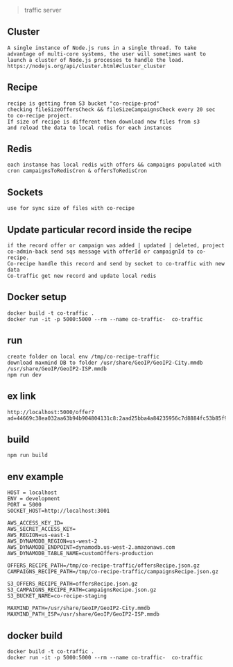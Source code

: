 > traffic server
## Cluster
    A single instance of Node.js runs in a single thread. To take advantage of multi-core systems, the user will sometimes want to launch a cluster of Node.js processes to handle the load.
    https://nodejs.org/api/cluster.html#cluster_cluster

## Recipe
    recipe is getting from S3 bucket "co-recipe-prod"
    checking fileSizeOffersCheck && fileSizeCampaignsCheck every 20 sec 
    to co-recipe project. 
    If size of recipe is different then download new files from s3 
    and reload the data to local redis for each instances

## Redis
    each instanse has local redis with offers && campaigns populated with cron campaignsToRedisCron & offersToRedisCron

## Sockets
    use for sync size of files with co-recipe

## Update particular record inside the recipe
    if the record offer or campaign was added | updated | deleted, project co-admin-back send sqs message with offerId or campaignId to co-recipe.
    Co-recipe handle this record and send by socket to co-traffic with new data
    Co-traffic get new record and update local redis 

## Docker setup
	docker build -t co-traffic .
   	docker run -it -p 5000:5000 --rm --name co-traffic-  co-traffic

## run
    create folder on local env /tmp/co-recipe-traffic
    download maxmind DB to folder /usr/share/GeoIP/GeoIP2-City.mmdb /usr/share/GeoIP/GeoIP2-ISP.mmdb
    npm run dev
## ex link
    http://localhost:5000/offer?ad=44669c38ea032aa63b94b904804131c8:2aad25bba4a84235956c7d8884fc53b85f9f5c3f3468544ae69880a225115c5dc9822ae051f70559d674a439ca272cac&debug=debug
## build
    npm run build
## env example
    HOST = localhost
    ENV = development
    PORT = 5000
    SOCKET_HOST=http://localhost:3001
    
    AWS_ACCESS_KEY_ID=
    AWS_SECRET_ACCESS_KEY=
    AWS_REGION=us-east-1
    AWS_DYNAMODB_REGION=us-west-2
    AWS_DYNAMODB_ENDPOINT=dynamodb.us-west-2.amazonaws.com
    AWS_DYNAMODB_TABLE_NAME=customOffers-production
   
    OFFERS_RECIPE_PATH=/tmp/co-recipe-traffic/offersRecipe.json.gz
    CAMPAIGNS_RECIPE_PATH=/tmp/co-recipe-traffic/campaignsRecipe.json.gz
    
    S3_OFFERS_RECIPE_PATH=offersRecipe.json.gz
    S3_CAMPAIGNS_RECIPE_PATH=campaignsRecipe.json.gz
    S3_BUCKET_NAME=co-recipe-staging
    
    MAXMIND_PATH=/usr/share/GeoIP/GeoIP2-City.mmdb
    MAXMIND_PATH_ISP=/usr/share/GeoIP/GeoIP2-ISP.mmdb

## docker build
	docker build -t co-traffic .
   	docker run -it -p 5000:5000 --rm --name co-traffic-  co-traffic
